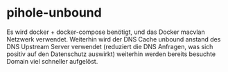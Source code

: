 # pihole-unbound

Es wird docker + docker-compose benötigt, und das Docker macvlan Netzwerk verwendet.
Weiterhin wird der DNS Cache unbound anstand des DNS Upstream Server verwendet (reduziert die DNS Anfragen, was sich positiv auf den Datenschutz auswirkt) weiterhin werden bereits besuchte Domain viel schneller aufgelöst.

